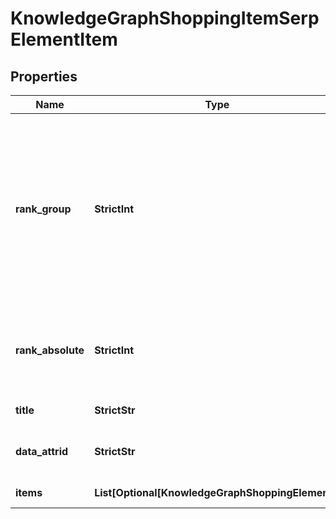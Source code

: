 # KnowledgeGraphShoppingItemSerpElementItem


## Properties

| Name | Type | Description | Notes |
|------------ | ------------- | ------------- | -------------|
**rank_group** | **StrictInt** | group rank in SERP<br>position within a group of elements with identical type values;<br>positions of elements with different type values are omitted from rank_group;<br>always equals 0 for desktop |[optional]|
**rank_absolute** | **StrictInt** | absolute rank in SERP<br>absolute position among all the elements in SERP<br>always equals 0 for desktop |[optional]|
**title** | **StrictStr** | reference page title |[optional]|
**data_attrid** | **StrictStr** | google defined data attribute ID<br>example:<br>action:listen_artist |[optional]|
**items** | **List[Optional[KnowledgeGraphShoppingElement]]** | contains arrays of specific images |[optional]|